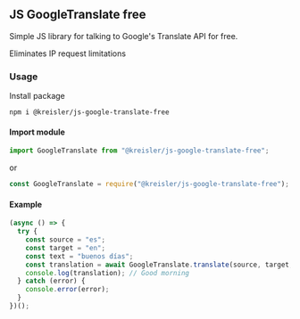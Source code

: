 ## JS GoogleTranslate free

Simple JS library for talking to Google's Translate API for free.

Eliminates IP request limitations

### Usage

Install package

```node
npm i @kreisler/js-google-translate-free
```

#### Import module

```js
import GoogleTranslate from "@kreisler/js-google-translate-free";
```
or
```js
const GoogleTranslate = require("@kreisler/js-google-translate-free");
```

#### Example

```js
(async () => {
  try {
    const source = "es";
    const target = "en";
    const text = "buenos días";
    const translation = await GoogleTranslate.translate(source, target, text);
    console.log(translation); // Good morning
  } catch (error) {
    console.error(error);
  }
})();
```
